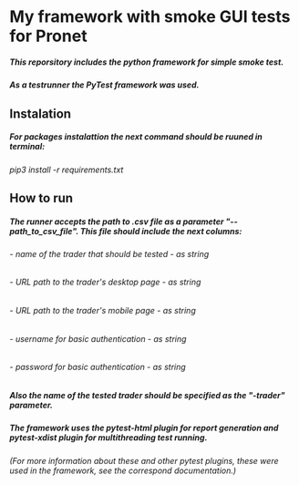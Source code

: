 # My framework with smoke GUI tests for Pronet

##### This reporsitory includes the python framework for simple smoke test.
##### As a testrunner the PyTest framework was used.

## Instalation
##### For packages instalattion the next command should be ruuned in terminal:
*pip3 install -r requirements.txt*


## How to run
##### The runner accepts the path to .csv file as a parameter "--path_to_csv_file". This file should include the next columns:
###### *- name of the trader that should be tested*  - as string
###### *- URL path to the trader's desktop page* - as string
###### *- URL path to the trader's mobile page* - as string
###### *- username for basic authentication* - as string
###### *- password for basic authentication* - as string

##### Also the name of the tested trader should be specified as the "-trader" parameter.
##### The framework uses the pytest-html plugin for report generation and pytest-xdist plugin for multithreading test running.
###### (For more information about these and other pytest plugins, these were used in the framework, see the correspond documentation.)
